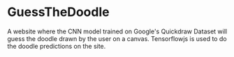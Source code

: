 # GuessTheDoodle

A website where the CNN model trained on Google's Quickdraw Dataset will guess the doodle drawn by the user on a canvas. Tensorflowjs is used to do the doodle predictions on the site.

